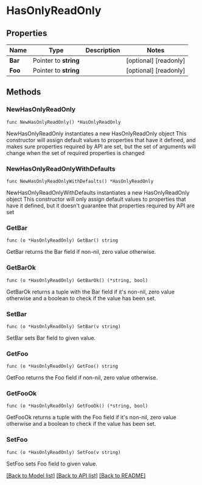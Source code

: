# HasOnlyReadOnly

## Properties

Name | Type | Description | Notes
------------ | ------------- | ------------- | -------------
**Bar** | Pointer to **string** |  | [optional] [readonly] 
**Foo** | Pointer to **string** |  | [optional] [readonly] 

## Methods

### NewHasOnlyReadOnly

`func NewHasOnlyReadOnly() *HasOnlyReadOnly`

NewHasOnlyReadOnly instantiates a new HasOnlyReadOnly object
This constructor will assign default values to properties that have it defined,
and makes sure properties required by API are set, but the set of arguments
will change when the set of required properties is changed

### NewHasOnlyReadOnlyWithDefaults

`func NewHasOnlyReadOnlyWithDefaults() *HasOnlyReadOnly`

NewHasOnlyReadOnlyWithDefaults instantiates a new HasOnlyReadOnly object
This constructor will only assign default values to properties that have it defined,
but it doesn't guarantee that properties required by API are set

### GetBar

`func (o *HasOnlyReadOnly) GetBar() string`

GetBar returns the Bar field if non-nil, zero value otherwise.

### GetBarOk

`func (o *HasOnlyReadOnly) GetBarOk() (*string, bool)`

GetBarOk returns a tuple with the Bar field if it's non-nil, zero value otherwise
and a boolean to check if the value has been set.

### SetBar

`func (o *HasOnlyReadOnly) SetBar(v string)`

SetBar sets Bar field to given value.

### GetFoo

`func (o *HasOnlyReadOnly) GetFoo() string`

GetFoo returns the Foo field if non-nil, zero value otherwise.

### GetFooOk

`func (o *HasOnlyReadOnly) GetFooOk() (*string, bool)`

GetFooOk returns a tuple with the Foo field if it's non-nil, zero value otherwise
and a boolean to check if the value has been set.

### SetFoo

`func (o *HasOnlyReadOnly) SetFoo(v string)`

SetFoo sets Foo field to given value.


[[Back to Model list]](../README.md#documentation-for-models) [[Back to API list]](../README.md#documentation-for-api-endpoints) [[Back to README]](../README.md)


